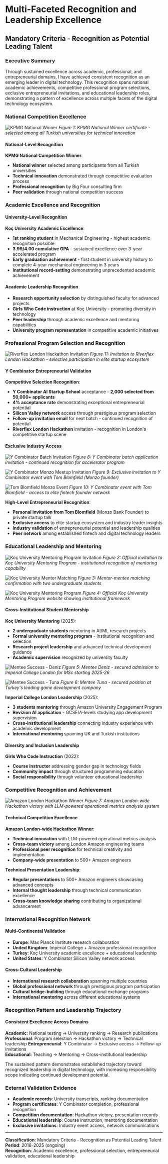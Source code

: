 # Multi-Faceted Recognition and Leadership Excellence
## Mandatory Criteria - Recognition as Potential Leading Talent

### Executive Summary

Through sustained excellence across academic, professional, and entrepreneurial domains, I have achieved consistent recognition as an emerging leader in digital technology. This recognition spans national academic achievements, competitive professional program selections, exclusive entrepreneurial invitations, and educational leadership roles, demonstrating a pattern of excellence across multiple facets of the digital technology ecosystem.

### National Competition Excellence

![KPMG National Winner](raw/kpmg.png)
*Figure 1: KPMG National Winner certificate - selected among all Turkish universities for technical innovation*

#### National-Level Recognition
**KPMG National Competition Winner**:
- **National winner** selected among participants from all Turkish universities
- **Technical innovation** demonstrated through competitive evaluation process
- **Professional recognition** by Big Four consulting firm
- **Peer validation** through national competition success

### Academic Excellence and Recognition

#### University-Level Recognition
**Koç University Academic Excellence**:
- **1st ranking student** in Mechanical Engineering - highest academic recognition possible
- **3.99/4.00 cumulative GPA** - sustained excellence over 3-year accelerated program
- **Early graduation achievement** - first student in university history to complete 4-year mechanical engineering in 3 years
- **Institutional record-setting** demonstrating unprecedented academic achievement

#### Academic Leadership Recognition  
- **Research opportunity selection** by distinguished faculty for advanced projects
- **Girls Who Code instruction** at Koç University - promoting diversity in technology
- **Peer leadership** through academic excellence and mentoring capabilities
- **University program representation** in competitive academic initiatives

### Professional Program Selection and Recognition

![Riverflex London Hackathon Invitation](raw/riverhacks.png)
*Figure 11: Invitation to Riverflex London Hackathon - selective participation in elite startup ecosystem*

#### Y Combinator Entrepreneurial Validation
**Competitive Selection Recognition**:
- **Y Combinator AI Startup School** acceptance - **2,000 selected from 50,000+ applicants**
- **4% acceptance rate** demonstrating exceptional entrepreneurial potential
- **Silicon Valley network** access through prestigious program selection
- **Follow-up invitation email** for next batch - continued recognition of potential
- **Riverflex London Hackathon** invitation - recognition in London's competitive startup scene

#### Exclusive Industry Access

![Y Combinator Batch Invitation](raw/yc-batch-invite.png)
*Figure 8: Y Combinator batch application invitation - continued recognition for accelerator program*

![Y Combinator Monzo Meetup Invitation](raw/yc-monzo-invite.png)
*Figure 9: Exclusive invitation to Y Combinator event with Tom Blomfield (Monzo founder)*

![Tom Blomfield Monzo Event](raw/monzo-tom.png)
*Figure 10: Y Combinator event with Tom Blomfield - access to elite fintech founder network*

**High-Level Entrepreneurial Recognition**:
- **Personal invitation from Tom Blomfield** (Monzo Bank Founder) to private startup talk
- **Exclusive access** to elite startup ecosystem and industry leader insights
- **Industry validation** of entrepreneurial potential and leadership qualities
- **Peer network** among established fintech and digital technology leaders

### Educational Leadership and Mentoring

![Koç University Mentoring Program Invitation](raw/koc-mentor-mail.png)
*Figure 2: Official invitation to Koç University Mentoring Program - institutional recognition of mentoring capability*

![Koç University Mentor Matching](raw/koc-mentor-match-mail.png)
*Figure 3: Mentor-mentee matching confirmation with two undergraduate students*

![Koç University Mentoring Program](raw/koc-mentor-web.png)
*Figure 4: Official Koç University Mentoring Program website showing institutional framework*

#### Cross-Institutional Student Mentorship
**Koç University Mentoring** (2025):
- **2 undergraduate students** mentoring in AI/ML research projects
- **Formal university mentoring program** - institutional recognition and selection
- **Research project leadership** and advanced technical development guidance
- **Academic supervision** recognized by university faculty

![Mentee Success - Deniz](raw/deniz-linkedin.jpg)
*Figure 5: Mentee Deniz - secured admission to Imperial College London for MSc starting 2025-26*

![Mentee Success - Tuna](raw/tuna-linkedin.jpg)
*Figure 6: Mentee Tuna - secured position at Turkey's leading game development company*

**Imperial College London Leadership** (2025):
- **3 students mentoring** through Amazon University Engagement Program
- **Revizion AI application** - GCSE/A-levels studying app development supervision
- **Cross-institutional leadership** connecting industry experience with academic development
- **International mentoring** spanning UK and Turkish institutions

#### Diversity and Inclusion Leadership
**Girls Who Code Instruction** (2022):
- **Course instructor** addressing gender gap in technology fields
- **Community impact** through structured programming education
- **Social responsibility** through volunteer educational leadership

### Competitive Recognition and Achievement

![Amazon London Hackathon Winner](raw/amazonhackathon.png)
*Figure 7: Amazon London-wide Hackathon victory with LLM-powered operational metrics analysis system*

#### Technical Competition Excellence
**Amazon London-wide Hackathon Winner**:
- **Technical innovation** with LLM-powered operational metrics analysis
- **Cross-team victory** among London Amazon engineering teams
- **Professional peer recognition** for technical creativity and implementation
- **Company-wide presentation** to 500+ Amazon engineers

**Technical Presentation Leadership**:
- **Regular presentations** to 500+ Amazon engineers showcasing advanced concepts
- **Internal thought leadership** through technical communication excellence
- **Cross-team knowledge sharing** contributing to organizational advancement

### International Recognition Network

#### Multi-Continental Validation
- **Europe**: Max Planck Institute research collaboration  
- **United Kingdom**: Imperial College + Amazon professional recognition
- **Turkey**: Koç University academic excellence + educational leadership
- **United States**: Y Combinator Silicon Valley network access

#### Cross-Cultural Leadership
- **International research collaboration** spanning multiple countries
- **Global professional network** through prestigious program participation  
- **Cultural bridge-building** through educational exchange programs
- **International mentoring** across different educational systems

### Recognition Pattern and Leadership Trajectory

#### Consistent Excellence Across Domains
**Academic**: National testing → University ranking → Research publications
**Professional**: Program selection → Hackathon victory → Technical leadership
**Entrepreneurial**: Y Combinator → Exclusive access → Follow-up invitations  
**Educational**: Teaching → Mentoring → Cross-institutional leadership

The sustained pattern demonstrates established trajectory toward recognized leadership in digital technology, with increasing responsibility scope indicating continued development potential.

### External Validation Evidence
- **Academic records**: University transcripts, ranking documentation
- **Program certificates**: Y Combinator completion, professional recognition
- **Competition documentation**: Hackathon victory, presentation records
- **Educational leadership**: Course instruction, mentoring documentation
- **Exclusive invitations**: Industry event access, network communications

---

**Classification**: Mandatory Criteria - Recognition as Potential Leading Talent  
**Period**: 2018-2025 (ongoing)  
**Recognition**: Academic excellence, professional selection, entrepreneurial validation, educational leadership